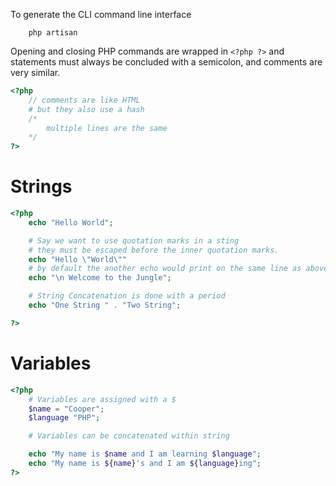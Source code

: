 To generate the CLI command line interface

```
	php artisan
```

Opening and closing PHP commands are wrapped in `<?php ?>` and statements must always be concluded with a semicolon, and comments are very similar.

```php
<?php
	// comments are like HTML
	# but they also use a hash
	/*
		multiple lines are the same
	*/
?>
```

# Strings

```php
<?php
	echo "Hello World";

	# Say we want to use quotation marks in a sting
	# they must be escaped before the inner quotation marks.
	echo "Hello \"World\""
	# by default the another echo would print on the same line as above, we can use escape characters to move to a new line
	echo "\n Welcome to the Jungle";

	# String Concatenation is done with a period
	echo "One String " . "Two String";

?>
```

# Variables

```php
<?php
	# Variables are assigned with a $
	$name = "Cooper";
	$language "PHP";

	# Variables can be concatenated within string

	echo "My name is $name and I am learning $language";
	echo "My name is ${name}'s and I am ${language}ing";
?>
```
